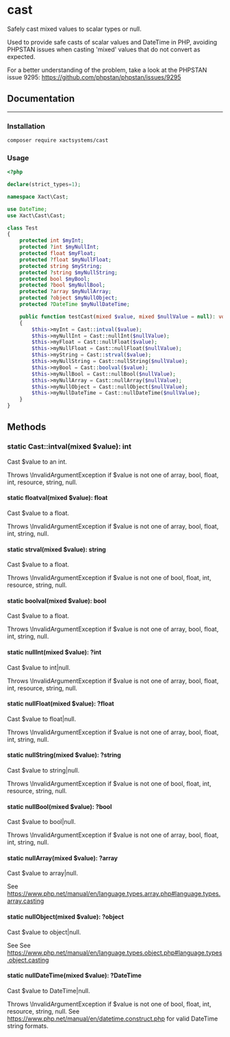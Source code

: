 # cast
Safely cast mixed values to scalar types or null.

Used to provide safe casts of scalar values and DateTime in PHP, avoiding PHPSTAN issues when casting 'mixed' values that do not convert as expected.

For a better understanding of the problem, take a look at the PHPSTAN issue 9295:
https://github.com/phpstan/phpstan/issues/9295


## Documentation
-------------
### Installation
```bash
composer require xactsystems/cast
```

### Usage
```php
<?php

declare(strict_types=1);

namespace Xact\Cast;

use DateTime;
use Xact\Cast\Cast;

class Test
{
    protected int $myInt;
    protected ?int $myNullInt;
    protected float $myFloat;
    protected ?float $myNullFloat;
    protected string $myString;
    protected ?string $myNullString;
    protected bool $myBool;
    protected ?bool $myNullBool;
    protected ?array $myNullArray;
    protected ?object $myNullObject;
    protected ?DateTime $myNullDateTime;

    public function testCast(mixed $value, mixed $nullValue = null): void
    {
        $this->myInt = Cast::intval($value);
        $this->myNullInt = Cast::nullInt($nullValue);
        $this->myFloat = Cast::nullFloat($value);
        $this->myNullFloat = Cast::nullFloat($nullValue);
        $this->myString = Cast::strval($value);
        $this->myNullString = Cast::nullString($nullValue);
        $this->myBool = Cast::boolval($value);
        $this->myNullBool = Cast::nullBool($nullValue);
        $this->myNullArray = Cast::nullArray($nullValue);
        $this->myNullObject = Cast::nullObject($nullValue);
        $this->myNullDateTime = Cast::nullDateTime($nullValue);
    }
}
````

## Methods
### static Cast::intval(mixed $value): int
Cast $value to an int.

Throws \InvalidArgumentException if $value is not one of array, bool, float, int, resource, string, null.

#### static floatval(mixed $value): float
Cast $value to a float.

Throws \InvalidArgumentException if $value is not one of array, bool, float, int, string, null.

#### static strval(mixed $value): string
Cast $value to a float.

Throws \InvalidArgumentException if $value is not one of bool, float, int, resource, string, null.

#### static boolval(mixed $value): bool
Cast $value to a float.

Throws \InvalidArgumentException if $value is not one of array, bool, float, int, string, null.

#### static nullInt(mixed $value): ?int
Cast $value to int|null.

Throws \InvalidArgumentException if $value is not one of array, bool, float, int, resource, string, null.

#### static nullFloat(mixed $value): ?float
Cast $value to float|null.

Throws \InvalidArgumentException if $value is not one of array, bool, float, int, string, null.

#### static nullString(mixed $value): ?string
Cast $value to string|null.

Throws \InvalidArgumentException if $value is not one of bool, float, int, resource, string, null.

#### static nullBool(mixed $value): ?bool
Cast $value to bool|null.

Throws \InvalidArgumentException if $value is not one of array, bool, float, int, string, null.

#### static nullArray(mixed $value): ?array
Cast $value to array|null.

See https://www.php.net/manual/en/language.types.array.php#language.types.array.casting

#### static nullObject(mixed $value): ?object
Cast $value to object|null.

See See https://www.php.net/manual/en/language.types.object.php#language.types.object.casting

#### static nullDateTime(mixed $value): ?DateTime
Cast $value to DateTime|null.

Throws \InvalidArgumentException if $value is not one of bool, float, int, resource, string, null.
See https://www.php.net/manual/en/datetime.construct.php for valid DateTime string formats.
